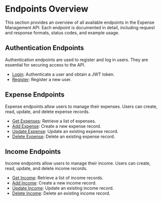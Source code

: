 # Endpoints Overview

This section provides an overview of all available endpoints in the Expense Management API. Each endpoint is documented in detail, including request and response formats, status codes, and example usage.

## Authentication Endpoints
Authentication endpoints are used to register and log in users. They are essential for securing access to the API.

- [Login](authentication/login.md): Authenticate a user and obtain a JWT token.
- [Register](authentication/register.md): Register a new user.

## Expense Endpoints
Expense endpoints allow users to manage their expenses. Users can create, read, update, and delete expense records.

- [Get Expenses](expenses/get_expenses.md): Retrieve a list of expenses.
- [Add Expense](expenses/add_expense.md): Create a new expense record.
- [Update Expense](expenses/update_expense.md): Update an existing expense record.
- [Delete Expense](expenses/delete_expense.md): Delete an existing expense record.

## Income Endpoints
Income endpoints allow users to manage their income. Users can create, read, update, and delete income records.

- [Get Income](income/get_income.md): Retrieve a list of income records.
- [Add Income](income/add_income.md): Create a new income record.
- [Update Income](income/update_income.md): Update an existing income record.
- [Delete Income](income/delete_income.md): Delete an existing income record.


